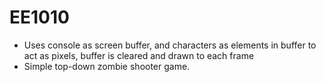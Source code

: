 # EE1010
- Uses console as screen buffer, and characters as elements in buffer to act as pixels, buffer is cleared and drawn to each frame
- Simple top-down zombie shooter game.
